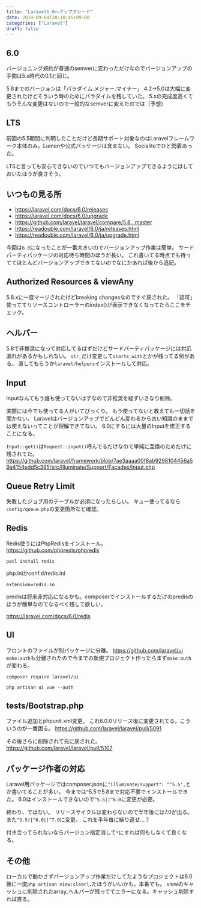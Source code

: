 ```yaml
---
title: "Laravel6.0へアップグレード"
date: 2019-09-04T20:18:45+09:00
categories: ["Laravel"]
draft: false
---
```


## 6.0
バージョニング規約が普通のsemverに変わっただけなのでバージョンアップの手間は5.x時代の0.1と同じ。

5.8までのバージョンは「パラダイム.メジャー.マイナー」
4.2→5.0は大幅に変更されたけどそういう時のためにパラダイムを残していた。
5.xの完成度高くてもうそんな変更はないので一般的なsemverに変えたのでは（予想）

## LTS
前回の5.5期間に判明したことだけど長期サポート対象なのはLaravelフレームワーク本体のみ。Lumenや公式パッケージは含まない。
Socialiteでひと悶着あった。

LTSと言っても安心できないのでいつでもバージョンアップできるようにはしておいたほうが良さそう。

## いつもの見る所
- https://laravel.com/docs/6.0/releases
- https://laravel.com/docs/6.0/upgrade
- https://github.com/laravel/laravel/compare/5.8...master
- https://readouble.com/laravel/6.0/ja/releases.html
- https://readouble.com/laravel/6.0/ja/upgrade.html

今回は`6.0`になったことが一番大きいのでバージョンアップ作業は簡単。
サードパーティパッケージの対応待ち時間のほうが長い。
これ書いてる時点でも待っててほとんどバージョンアップできてないのでなにかあれば後から追記。

## Authorized Resources & viewAny
5.8.xに一度マージされたけどbreaking changesなのですぐ戻された。
「認可」使っててリソースコントローラーのindex()が表示できなくなってたらここをチェック。

## ヘルパー
5.8で非推奨になって対応してるはずだけどサードパーティパッケージには対応漏れがあるかもしれない。
`str_`だけ変更して`starts_with`とかが残ってる例がある。
直してもらうか`laravel/helpers`インストールして対応。

## Input
Inputなんてもう誰も使ってないはずなので非推奨を経ずいきなり削除。

実際には今でも使ってる人がいてびっくり。
もう使ってないと教えても一切話を聞かない。
Laravelはバージョンアップでどんどん変わるから古い知識のままでは使えないってことが理解できてない。
6.0にするには大量のInputを修正することになる。

`Input::get()`は`Request::input()`呼んでるだけなので単純に互換のためだけに残されてた。
https://github.com/laravel/framework/blob/7ae3aaaa00f8ab9298104456a59a4154edd5c395/src/Illuminate/Support/Facades/Input.php

## Queue Retry Limit
失敗したジョブ用のテーブルが必須になったらしい。
キュー使ってるなら`config/queue.php`の変更箇所など確認。

## Redis
Redis使うにはPhpRedisをインストール。
https://github.com/phpredis/phpredis

```
pecl install redis
```

php.iniかconf.d/redis.ini

```
extension=redis.so
```

predisは将来非対応になるかも。composerでインストールするだけのpredisのほうが簡単なのでなるべく残して欲しい。

https://laravel.com/docs/6.0/redis

## UI
フロントのファイルが別パッケージに分離。
https://github.com/laravel/ui
`make:auth`も分離されたので今までの新規プロジェクト作ったらまず`make:auth`が変わる。

```
composer require laravel/ui

php artisan ui vue --auth
```

## tests/Bootstrap.php
ファイル追加とphpunit.xml変更。
これ6.0.0リリース後に変更されてる。こういうのが一番困る。
https://github.com/laravel/laravel/pull/5091

その後さらに削除されて元に戻された。
https://github.com/laravel/laravel/pull/5107

## パッケージ作者の対応
Laravel用パッケージではcomposer.jsonに`"illuminate/support": "^5.5",`とか書いてることが多い。
今までは^5.5で5.8まで対応不要でインストールできた。
6.0はインストールできないので`^5.5||^6.0`に変更が必要。

終わり、ではない。
リリースサイクルは変わらないので半年後には7.0が出る。
また`^5.5||^6.0||^7.0`に変更。
これを半年毎に繰り返せ…？

付き合ってられないならバージョン指定消して`*`にすれば何もしなくて良くなる。

## その他
ローカルで動かさずバージョンアップ作業だけしてたようなプロジェクトは6.0後に一度`php artisan view:clear`したほうがいいかも。本番でも。
viewのキャッシュに削除されたarray_ヘルパーが残っててエラーになる。キャッシュ削除すれば直る。